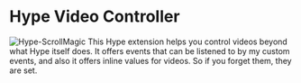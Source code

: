 # Hype Video Controller
![Hype-ScrollMagic](https://playground.maxziebell.de/Hype/VideoController/HypeVideoController.jpg)
This Hype extension helps you control videos beyond what Hype itself does. It offers events that can be listened to by my custom events, and also it offers inline values for videos. So if you forget them, they are set. 
